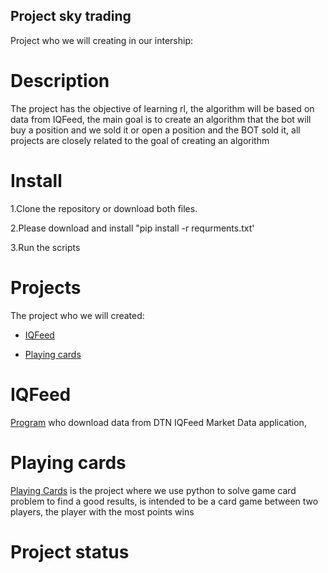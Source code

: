 ## Project sky trading

Project who we will creating in our intership:

# Description 

The project has the objective of learning rl, the algorithm will be based on data from IQFeed, the main goal is to create an algorithm that the bot will buy a position and we sold it or open a position and the BOT sold it, all projects are closely related to the goal of creating an algorithm

# Install

1.Clone the repository or download both files.

2.Please download and install 
"pip install -r requrments.txt'

3.Run the scripts

# Projects
The project who we will created:

* [IQFeed](#IQFeed)

* [Playing cards](#Playing-cards)

# IQFeed

[Program](https://github.com/skygate/sky-trading/tree/develop/iqfeed_downloader) who download data from DTN IQFeed Market Data application, 

# Playing cards

[Playing Cards](https://colab.research.google.com/drive/1h1RjOziH5jb5OuE33Pj00O53FxZ8KCxF?authuser=1#scrollTo=CGAVq499iQzZ) is the project where we use python to solve game card problem to find a good results, is intended to be a card game between two players, the player with the most points wins

# Project status



